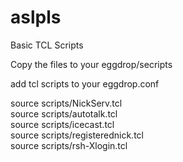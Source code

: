 # aslpls
Basic TCL Scripts


Copy the files to your eggdrop/secripts

add tcl scripts to your eggdrop.conf


source scripts/NickServ.tcl<br>
source scripts/autotalk.tcl<br>
source scripts/icecast.tcl<br>
source scripts/registerednick.tcl<br>
source scripts/rsh-Xlogin.tcl




